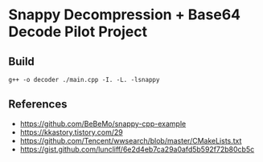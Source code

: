 # Snappy Decompression + Base64 Decode Pilot Project

## Build

```
g++ -o decoder ./main.cpp -I. -L. -lsnappy
```

## References

* https://github.com/BeBeMo/snappy-cpp-example
* https://kkastory.tistory.com/29
* https://github.com/Tencent/wwsearch/blob/master/CMakeLists.txt
* https://gist.github.com/luncliff/6e2d4eb7ca29a0afd5b592f72b80cb5c
